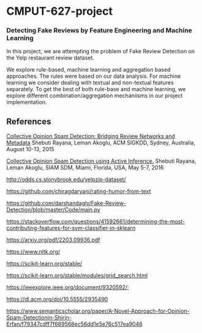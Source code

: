 # CMPUT-627-project

### Detecting Fake Reviews by Feature Engineering and Machine Learning

In this project, we are attempting the problem of Fake Review Detection on the Yelp restaurant review dataset. 

We explore rule-based, machine learning and aggregation based approaches. The rules were based on our data analysis. For machine learning we consider dealing with textual and non-textual features separately. To get the best of both rule-base and machine learning, we explore different combination/aggregation mechaniisms in our project implementation.  


## References
[
Collective Opinion Spam Detection: Bridging Review Networks and Metadata](http://shebuti.com/wp-content/uploads/2016/06/15-kdd-collectiveopinionspam.pdf) Shebuti Rayana, Leman Akoglu, ACM SIGKDD, Sydney, Australia, August 10-13, 2015

[Collective Opinion Spam Detection using Active Inference.](http://shebuti.com/wp-content/uploads/2016/06/16-sdm-active.pdf) Shebuti Rayana, Leman Akoglu, SIAM SDM, Miami, Florida, USA, May 5-7, 2016

http://odds.cs.stonybrook.edu/yelpzip-dataset/

https://github.com/chiragdaryani/rating-humor-from-text

https://github.com/darshandagly/Fake-Review-Detection/blob/master/Code/main.py

https://stackoverflow.com/questions/41592661/determining-the-most-contributing-features-for-svm-classifier-in-sklearn

https://arxiv.org/pdf/2203.09936.pdf

https://www.nltk.org/

https://scikit-learn.org/stable/

https://scikit-learn.org/stable/modules/grid_search.html

https://ieeexplore.ieee.org/document/9320592/;

https://dl.acm.org/doi/10.5555/2935490

https://www.semanticscholar.org/paper/A-Novel-Approach-for-Opinion-Spam-Detectionin-Shirin-Erfan/f79347cdff7f669568ec56dd1e5e76c517ea9046
